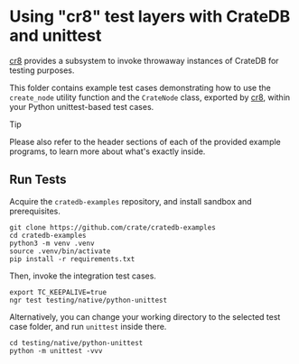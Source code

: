 # Using "cr8" test layers with CrateDB and unittest

[cr8] provides a subsystem to invoke throwaway instances of CrateDB
for testing purposes.

This folder contains example test cases demonstrating how to use the
`create_node` utility function and the `CrateNode` class, exported
by [cr8], within your Python unittest-based test cases.

> [!TIP]
> Please also refer to the header sections of each of the provided
> example programs, to learn more about what's exactly inside.


## Run Tests

Acquire the `cratedb-examples` repository, and install sandbox and
prerequisites.
```shell
git clone https://github.com/crate/cratedb-examples
cd cratedb-examples
python3 -m venv .venv
source .venv/bin/activate
pip install -r requirements.txt
```

Then, invoke the integration test cases.
```shell
export TC_KEEPALIVE=true
ngr test testing/native/python-unittest
```

Alternatively, you can change your working directory to the selected
test case folder, and run `unittest` inside there.
```shell
cd testing/native/python-unittest
python -m unittest -vvv
```


[cr8]: https://pypi.org/project/cr8/
